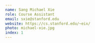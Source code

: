 ```yaml
---
name: Sang Michael Xie
role: Course Assistant
email: sxie@stanford.edu
website: https://cs.stanford.edu/~eix/
photo: michael-xie.jpg
index: 1
---
```

